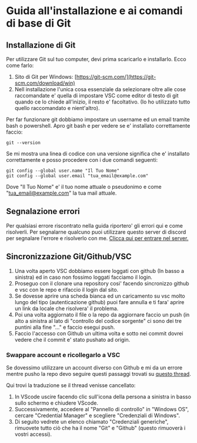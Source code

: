 # Guida all'installazione e ai comandi di base di Git

## Installazione di Git

Per utilizzare Git sul tuo computer, devi prima scaricarlo e installarlo. Ecco come farlo:

1. Sito di Git per Windows: [https://git-scm.com/](https://git-scm.com/download/win)
2. Nell installazione l'unica cosa essenziale da selezionare oltre alle cose raccomandate e' quella di impostare VSC come editor di testo di git quando ce lo chiede all'inizio, il resto e' facoltativo. (Io ho utilizzato tutto quello raccomandato e nient'altro).

Per far funzionare git dobbiamo impostare un username ed un email tramite bash o powershell. Apro git bash e per vedere se e' installato correttamente faccio:
```
git --version
```
Se mi mostra una linea di codice con una versione significa che e' installato correttamente e posso procedere con i due comandi seguenti:
```
git config --global user.name "Il Tuo Nome"
git config --global user.email "tua_email@example.com"
```
Dove "Il Tuo Nome" e' il tuo nome attuale o pseudonimo e come "tua_email@example.com" la tua mail attuale.

## Segnalazione errori

Per qualsiasi errore riscontrato nella guida riportero' gli errori qui e come risolverli. Per segnalarne qualcuno puoi utilizzare questo server di discord per segnalare l'errore e risolverlo con me. [Clicca qui per entrare nel server.](https://discord.gg/f7nHr2bwag)

## Sincronizzazione Git/Github/VSC

1. Una volta aperto VSC dobbiamo essere loggati con github (In basso a sinistra) ed in caso non fossimo loggati facciamo il login.
2. Proseguo con il clonare una repository cosi' facendo sincronizzo github e vsc con le repo e rifaccio il login dal sito.
3. Se dovesse aprire una scheda bianca ed un caricamento su vsc molto lungo del tipo (autenticazione github) puoi fare annulla e ti fara' aprire un link da locale che risolvera' il problema.
4. Poi una volta aggiornato il file o la repo da aggiornare faccio un push (in alto a sinistra al lato di "controllo del codice sorgente" ci sono dei tre puntini alla fine "..." e faccio esegui push. 
5. Faccio l'accesso con Github un ultima volta e sotto nei commit dovrei vedere che il commit e' stato pushato ad origin.

### Swappare account e ricollegarlo a VSC

Se dovessimo utilizzare un account diverso con Github e mi da un errore mentre pusho la repo devo seguire questi passaggi trovati su [questo thread](https://stackoverflow.com/questions/68080637/you-do-not-have-permission-to-push-to-on-github-would-you-like-to-create-a-fork).

Qui trovi la traduzione se il thread venisse cancellato:

1. In VScode uscire facendo clic sull'icona della persona a sinistra in basso sullo schermo e chiudere VScode.
2. Successivamente, accedere al "Pannello di controllo" in "Windows OS", cercare "Credential Manager" e scegliere "Credenziali di Windows".
3. Di seguito vedrete un elenco chiamato "Credenziali generiche", rimuovete tutto ciò che ha il nome "Git" e "Github" (questo rimuoverà i vostri accessi).
